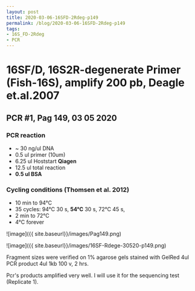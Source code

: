 ```yaml
---
layout: post
title: 2020-03-06-16SFD-2Rdeg-p149
permalink: /blog/2020-03-06-16SFD-2Rdeg-p149
tags:
- 16S_FD-2Rdeg
- PCR
---
```

# 16SF/D, 16S2R-degenerate Primer (Fish-16S), amplify **200 pb**, Deagle et.al.2007
## **PCR #1, Pag 149, 03 05 2020**

### **PCR reaction**

-   ~ 30  ng/ul DNA
-   0.5   ul primer (10um)
-   6.25     ul Hoststart **Qiagen**
-   12.5  ul total reaction
-   **0.5  ul BSA**

### **Cycling conditions (Thomsen et al. 2012)**
- 10 min to 94°C
- 35 cycles:
  94°C 30 s,
  **54°C** 30 s,
  72°C 45 s,
- 2 min to 72°C
- 4°C forever

![image]({{ site.baseurl}}/images/Pag149.png)

![image]({{ site.baseurl}}/images/16SF-Rdege-30520-p149.png)

Fragment sizes were verified on 1% agarose gels stained with GelRed
4ul PCR product
4ul 1kb
100 v, 2 hrs.

Pcr's products amplified very well. I will use it for the sequencing test (Replicate 1).
